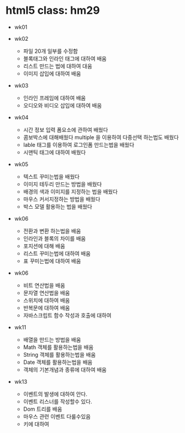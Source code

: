 # html5 class: hm29

- wk01

- wk02
  - 파일 20개 일부를 수정함
  - 블록태그와 인라인 태그에 대하여 배움
  - 리스트 만드는 법에 대하여 대움
  - 이미지 삽입에 대하여 배움
  
- wk03
  - 인라인 프레임에 대하여 배움
  - 오디오와 비디오 삽입에 대하여 배움
  
- wk04
  - 시간 정보 입력 폼요소에 관하여 배웠다
  - 콤보박스에 대해배웠다 multiple 을 이용하여 다중선택 하는법도 배웠다
  - lable 태그를 이용하여 로그인폼 만드는법을 배웠다
  - 시맨틱 태그에 대하여 배웠다 
  
- wk05  
  - 텍스트 꾸미는법을 배웠다
  - 이미지 테두리 만드는 방법을 배웠다
  - 배경의 색과 이미지를 지정하는 법을 배웠다
  - 마우스 커서지정하는 방법을 배웠다
  - 박스 모델 활용하는 법을 배웠다
  
- wk06  
  - 전환과 변환 하는법을 배움
  - 인라인과 블록의 차이를 배움 
  - 포지션에 대해 배움
  - 리스트 꾸미는법에 대하여 배움
  - 표 꾸미는법에 대하여 배움
  
- wk06  
  - 비트 연산법을 배움
  - 문자열 연산법을 배움 
  - 스위치에 대하여 배움
  - 반복문에 대하여 배움
  - 자바스크립트 함수 작성과 호출에 대하여 
  
- wk11 
  - 배열을 만드는 방법을 배움
  - Math 객체를 활용하는법을 배움
  - String 객체를 활용하는법을 배움
  - Date 객체를 활용하는법을 배움
  - 객체의 기본개념과 종류에 대하여 배움
  
- wk13 
  - 이벤트의 발생에 대하여 안다.
  - 이벤트 리스너를 작성할수 있다.
  - Dom 트리를 배움
  - 마우스 관련 이벤트 다룰수있음
  - 키에 대하여 
